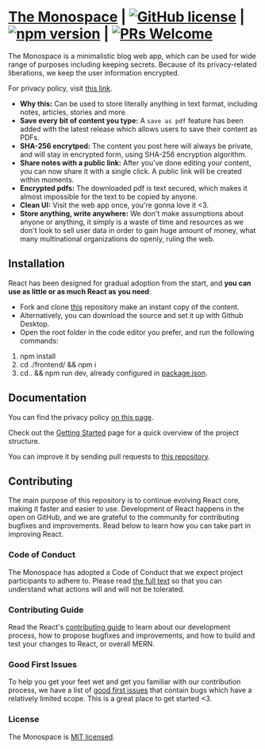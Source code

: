 # [The Monospace](https://themonospace.herokuapp.com/myarticles) | [![GitHub license](https://img.shields.io/badge/license-MIT-blue.svg)](https://github.com/facebook/react/blob/main/LICENSE) |  [![npm version](https://img.shields.io/npm/v/react.svg?style=flat)](https://www.npmjs.com/package/react) | [![PRs Welcome](https://img.shields.io/badge/PRs-welcome-brightgreen.svg)](https://github.com/sambhavsaxena/TheMonospace-CloudBased)

The Monospace is a minimalistic blog web app, which can be used for wide range of purposes including keeping secrets.
Because of its privacy-related liberations, we keep the user information encrypted. 

For privacy policy, visit [this link](https://policiesofmonospace.netlify.app/).

* **Why this:** Can be used to store literally anything in text format, including notes, articles, stories and more.
* **Save every bit of content you type:** A `save as pdf` feature has been added with the latest release which allows users to save their content as PDFs.
* **SHA-256 encrytped:** The content you post here will always be private, and will stay in encrypted form, using SHA-256 encryption algorithm. 
* **Share notes with a public link:** After you've done editing your content, you can now share it with a single click. A public link will be created within moments.
* **Encrypted pdfs:** The downloaded pdf is text secured, which makes it almost impossible for the text to be copied by anyone.
* **Clean UI:** Visit the web app once, you're gonna love it <3.
* **Store anything, write anywhere:** We don't make assumptions about anyone or anything, it simply is a waste of time and resources as we don't look to sell user data in order to gain huge amount of money, what many multinational organizations do openly, ruling the web.

## Installation

React has been designed for gradual adoption from the start, and **you can use as little or as much React as you need**:

* Fork and clone [this](https://github.com/sambhavsaxena/TheMonospace-CloudBased) repository make an instant copy of the content.
* Alternatively, you can download the source and set it up with Github Desktop.
* Open the root folder in the code editor you prefer, and run the following commands:

1) npm install
2) cd ./frontend/ && npm i
3) cd.. && npm run dev, already configured in [package.json](https://github.com/sambhavsaxena/TheMonospace-CloudBased/blob/main/package.json).


## Documentation
You can find the privacy policy [on this page](https://policiesofmonospace.netlify.app/).  

Check out the [Getting Started](https://reactjs.org/docs/getting-started.html) page for a quick overview of the project structure.

You can improve it by sending pull requests to [this repository](https://github.com/sambhavsaxena/TheMonospace-CloudBased).

## Contributing
The main purpose of this repository is to continue evolving React core, making it faster and easier to use. Development of React happens in the open on GitHub, and we are grateful to the community for contributing bugfixes and improvements. Read below to learn how you can take part in improving React.

### Code of Conduct
The Monospace has adopted a Code of Conduct that we expect project participants to adhere to. Please read [the full text](https://code.fb.com/codeofconduct) so that you can understand what actions will and will not be tolerated.

### Contributing Guide
Read the React's [contributing guide](https://reactjs.org/contributing/how-to-contribute.html) to learn about our development process, how to propose bugfixes and improvements, and how to build and test your changes to React, or overall MERN.

### Good First Issues
To help you get your feet wet and get you familiar with our contribution process, we have a list of [good first issues](https://github.com/sambhavsaxena/TheMonospace-CloudBased/labels/good%20first%20issue) that contain bugs which have a relatively limited scope. This is a great place to get started <3.

### License
The Monospace is [MIT licensed](./LICENSE).
